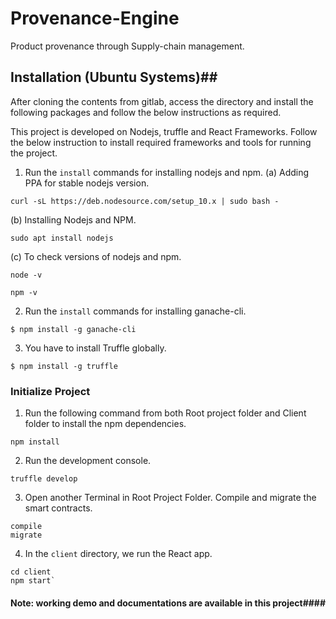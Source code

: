 # Provenance-Engine #
Product provenance through Supply-chain management.

## Installation (Ubuntu Systems)##

After cloning the contents from gitlab, access the directory and install the following packages and follow the below instructions as required.

This project is developed on Nodejs, truffle and React Frameworks. Follow the below instruction to install required frameworks and tools for running the project.  

1. Run the `install` commands for installing nodejs and npm.
(a) Adding PPA for stable nodejs version.
``` 
curl -sL https://deb.nodesource.com/setup_10.x | sudo bash - 
```
(b) Installing Nodejs and NPM.
``` 
sudo apt install nodejs
```
(c) To check versions of nodejs and npm.
``` 
node -v
```
```
npm -v
```
2. Run the `install` commands for installing ganache-cli.<br>

```
$ npm install -g ganache-cli
```
3. You have to install Truffle globally.<br>
```
$ npm install -g truffle
```
### Initialize Project ###

1. Run the following command from both Root project folder and Client folder to install the npm dependencies.
```
npm install
```
2. Run the development console.
```
truffle develop
```
3. Open another Terminal in Root Project Folder. Compile and migrate the smart contracts.
```
compile
migrate
```

4. In the `client` directory, we run the React app. <br>
```
cd client
npm start`
```    
#### Note: working demo and documentations are available in this project####
